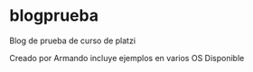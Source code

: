 # blogprueba
Blog de prueba de curso de platzi

Creado por Armando
incluye ejemplos en varios OS
Disponible